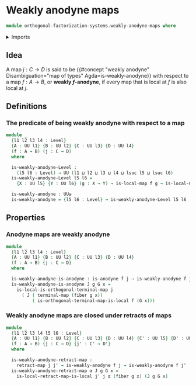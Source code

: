 # Weakly anodyne maps

```agda
module orthogonal-factorization-systems.weakly-anodyne-maps where
```

<details><summary>Imports</summary>

```agda
open import foundation.equivalences-arrows
open import foundation.fibers-of-maps
open import foundation.function-types
open import foundation.functoriality-cartesian-product-types
open import foundation.functoriality-coproduct-types
open import foundation.functoriality-dependent-pair-types
open import foundation.homotopies
open import foundation.retracts-of-maps
open import foundation.unit-type
open import foundation.universe-levels

open import orthogonal-factorization-systems.anodyne-maps
open import orthogonal-factorization-systems.maps-local-at-maps
open import orthogonal-factorization-systems.orthogonal-maps
open import orthogonal-factorization-systems.types-local-at-maps

open import synthetic-homotopy-theory.cocartesian-morphisms-arrows
```

</details>

## Idea

A map $j : C → D$ is said to be
{{#concept "weakly anodyne" Disambiguation="map of types" Agda=is-weakly-anodyne}}
with respect to a map $f : A → B$, or **weakly $f$-anodyne**, if every map that
is local at $f$ is also local at $j$.

## Definitions

### The predicate of being weakly anodyne with respect to a map

```agda
module _
  {l1 l2 l3 l4 : Level}
  {A : UU l1} {B : UU l2} {C : UU l3} {D : UU l4}
  (f : A → B) (j : C → D)
  where

  is-weakly-anodyne-Level :
    (l5 l6 : Level) → UU (l1 ⊔ l2 ⊔ l3 ⊔ l4 ⊔ lsuc l5 ⊔ lsuc l6)
  is-weakly-anodyne-Level l5 l6 =
    {X : UU l5} {Y : UU l6} (g : X → Y) → is-local-map f g → is-local-map j g

  is-weakly-anodyne : UUω
  is-weakly-anodyne = {l5 l6 : Level} → is-weakly-anodyne-Level l5 l6
```

## Properties

### Anodyne maps are weakly anodyne

```agda
module _
  {l1 l2 l3 l4 : Level}
  {A : UU l1} {B : UU l2} {C : UU l3} {D : UU l4}
  (f : A → B) {j : C → D}
  where

  is-weakly-anodyne-is-anodyne : is-anodyne f j → is-weakly-anodyne f j
  is-weakly-anodyne-is-anodyne J g G x =
    is-local-is-orthogonal-terminal-map j
      ( J ( terminal-map (fiber g x))
          ( is-orthogonal-terminal-map-is-local f (G x)))
```

### Weakly anodyne maps are closed under retracts of maps

```agda
module _
  {l1 l2 l3 l4 l5 l6 : Level}
  {A : UU l1} {B : UU l2} {C : UU l3} {D : UU l4} {C' : UU l5} {D' : UU l6}
  (f : A → B) {j : C → D} {j' : C' → D'}
  where

  is-weakly-anodyne-retract-map :
    retract-map j j' → is-weakly-anodyne f j → is-weakly-anodyne f j'
  is-weakly-anodyne-retract-map α J g G x =
    is-local-retract-map-is-local j' j α (fiber g x) (J g G x)
```
